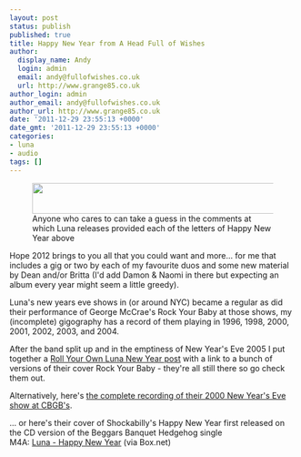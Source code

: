 ```yaml
---
layout: post
status: publish
published: true
title: Happy New Year from A Head Full of Wishes
author:
  display_name: Andy
  login: admin
  email: andy@fullofwishes.co.uk
  url: http://www.grange85.co.uk
author_login: admin
author_email: andy@fullofwishes.co.uk
author_url: http://www.grange85.co.uk
date: '2011-12-29 23:55:13 +0000'
date_gmt: '2011-12-29 23:55:13 +0000'
categories:
- luna
- audio
tags: []
---
```

<p><figure class="aligncenter"><img src="https://www.fullofwishes.co.uk/wp/wp-content/uploads/2011/12/happy-new-year.jpg" alt="" title="happy-new-year" width="550" height="54" class="aligncenter size-full wp-image-2290" /><figcaption class="caption-text">Anyone who cares to can take a guess in the comments at which Luna releases provided each of the letters of Happy New Year above</figcaption></figure></p>

<p>Hope 2012 brings to you all that you could want and more... for me that includes a gig or two by each of my favourite duos and some new material by Dean and/or Britta (I'd add Damon & Naomi in there but expecting an album every year might seem a little greedy).</p>
<p>Luna's new years eve shows in (or around NYC) became a regular as did their performance of George McCrae's Rock Your Baby at those shows, my (incomplete) gigography has a record of them playing in 1996, 1998, 2000, 2001, 2002, 2003, and 2004.</p>
<p>After the band split up and in the emptiness of New Year's Eve 2005 I put together a <a href="/2005/12/01/audio-roll-your-own-luna-new-year/">Roll Your Own Luna New Year post</a> with a link to a bunch of versions of their cover Rock Your Baby - they're all still there so go check them out.</p>
<p>Alternatively, here's <a href="http://www.mediafire.com/?0mu1tpy221s0r1c">the complete recording of their 2000 New Year's Eve show at CBGB's</a>.</p>
<p>... or here's their cover of Shockabilly's Happy New Year first released on the CD version of the Beggars Banquet Hedgehog single<br />
M4A: <a href="http://www.box.com/s/7rlfp9lkoxl7agx01dcx">Luna - Happy New Year</a> (via Box.net)</p>
